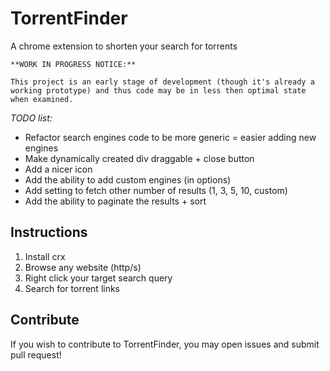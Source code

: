 # TorrentFinder

A chrome extension to shorten your search for torrents


    **WORK IN PROGRESS NOTICE:**

    This project is an early stage of development (though it's already a working prototype) and thus code may be in less then optimal state when examined.

*TODO list:*

- Refactor search engines code to be more generic = easier adding new engines
- Make dynamically created div draggable + close button
- Add a nicer icon
- Add the ability to add custom engines (in options)
- Add setting to fetch other number of results (1, 3, 5, 10, custom)
- Add the ability to paginate the results + sort

## Instructions

1. Install crx
2. Browse any website (http/s)
3. Right click your target search query
4. Search for torrent links

## Contribute

If you wish to contribute to TorrentFinder, you may open issues and submit pull request!